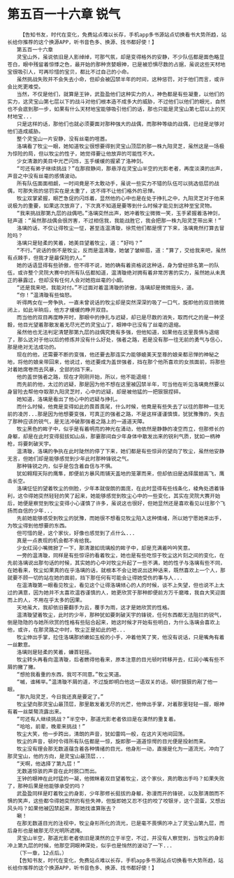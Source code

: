 # 第五百一十六章 锐气
        【告知书友，时代在变化，免费站点难以长存，手机app多书源站点切换看书大势所趋，站长给你推荐的这个换源APP，听书音色多、换源、找书都好使！】
       第五百一十六章
       灵宝山外，虽说依旧是人影绰绰，可那气氛，却是变得格外的安静，不少队伍都是面色略显苍白，眼中残留着惊悸之色，最开始的那种贪婪眼神，已是被恐惧尽数的占据，虽说这些天材地宝很吸引人，可再珍惜的宝贝，都比不过自己的小命。
       虽然挑战失败并不会失去小命，但却会被囚禁半年的时间，这种惩罚，对于他们而言，或许会比死更难受。
       当然，不仅是他们，就算是王钟，武盈盈他们这种实力的人，神色都是有些凝重，以他们的实力，这灵宝山第七层以下的战斗对他们根本造不成多大的威胁，不过他们以他们的眼光，自然也不会底到那一步，如果有什么天材地宝能够吸引他们的话，那也只能是灵宝山第七层以上的天材地宝...
       只是这样的话，那他们也就必须要面对那种强大的战偶，而那种等级的战偶，已经是足够对他们造成威胁。
       整个灵宝山一片安静，没有丝毫的喧嚣。
       洛璃看了牧尘一眼，她知道牧尘很想要得到灵宝山顶层的那一株九阳灵芝，虽然这是一场极为惊险的局，但以牧尘的性子，她觉得要让他放弃的可能性不大。
       少女清澈的美目中光芒闪烁，玉手缓缓的握紧了洛神剑。
       “可还有弟子继续挑战？”在那寂静间，那悬浮在灵宝山半空的光影老者，再度淡漠的出声，声音之中没有丝毫的感情波动。
       所有队伍面面相觑，一时间竟是不太敢动手，虽说一些实力不错的队伍可以挑选低层的战偶，可那失败的惩罚实在是太重了，这不得不让他们格外的忌惮。
       牧尘双掌紧握，眼芒急促的闪烁着，显然他的心中也是在处于挣扎之中，九阳灵芝对于他来说极为的重要，如果这次放弃了，下次真不知道是要等到什么时候才能见到这种至宝灵物。
       “我来挑战那第九层的战偶吧。”洛璃突然出声，她冲着牧尘微微一笑，玉手紧握着洛神剑，轻声道：“虽然那战偶会很厉害，不过相信我，我能战胜它，我会把那一株九阳灵芝带出来！”
       洛璃的话，不仅让得牧尘一怔，甚至连温清璇，徐荒他们都是愣了下来，洛璃竟然打算去冒险吗？
       洛璃只是轻柔的笑着，她美目望着牧尘，道：“好吗？”
       “不行。”说话的倒不是牧尘，反而是温清璇，她皱了皱柳眉，道：“算了，交给我来吧，虽然有点棘手，但我才是最保险的人。”
       她的话语显得有些骄傲，但不得不说，她的确有着资格说这种话，身为曾经排名第一的队伍，或许整个灵院大赛中的所有队伍都知道，温清璇绝对拥有着非常厉害的实力，虽然她从未真正的暴露过，但却没有任何人会对她抱丝毫的小觑。
       “还是我来吧，我能对付。”不过面对着温清璇的骄傲，洛璃却是微微摇头，道。
       “你！”温清璇有些恼怒。
       听得两女在一旁争执，一直未曾说话的牧尘却是突然深深的吸了一口气，旋即他的双目微微闭上，如此半晌后，他方才缓缓的睁开双目。
       而当他的双目再度睁开时，那眼中的挣扎与迟疑，却已是尽数的消失，取而代之的是一种坚毅，他目光望着那散发着无尽光芒的灵宝山丁，眼神中已没有了丝毫的退缩。
       虽然他也无法判定清楚那第九层的战偶究竟有多强，但他知道，如果他在这里畏惧与退缩了，那么这对于他以后的修炼并没有什么好处，强者之路，若是没有那一往无前的勇气与信心，那是绝对无法成功的。
       现在的他，还需要不断的变强，他还要去那连实力能够媲美天至尊的娘亲都忌惮的神秘之地，将他的娘亲带回来，他说过，他还要成为盖世强者，挡在那个他所喜欢的女孩面前，将那些对着她席卷而去风暴，全部的挡下来。
       他的盖世强者之路，现在才刚刚开始，所以，他不能退缩！
       而先前的他，太过的迟疑，那是因为他不想在这里被囚禁半年，可当他在听见洛璃竟然要以身冒险去帮他夺取那九阳灵芝时，心中的迟疑，却是被他猛的一把狠狠捏碎。
       她知道，洛璃是看出了他心中的迟疑与挣扎。
       而什么时候，他竟是变得如此的畏首畏尾，什么时候，他竟是有些失去了以往的那种一往无前的凌厉...那是因为他想要变强，可真正的强者之路，不是这样谨谨慎慎，犹犹豫豫的，失去了那种应该的锐气，是无法冲破那强者之路上的一道道天障。
       牧尘黑色的眸子中，似乎是有着明亮的神光在涌动，他依然是静静的凌空而立，但那修长的身躯，却是在此时变得挺拔如山岳，那霎那间自少年身体中散发出来的锐利气质，犹如一柄神枪，将要刺破天宇。
       温清璇，洛璃的争执在此时陡然的停了下来，她们都是有些惊异的望向了牧尘，虽然他安静无言，但她们却是能够感觉到少年此时那种锋锐之气。
       那种锋锐之内，似乎是包含着自信与不惧。
       犹如翱翔天际的鹰隼，即便前方暴风雨铺天盖地的笼罩而来，但却依旧是选择展翅高飞，鹰击长空。
       洛璃怔怔的望着牧尘的侧脸，少年本就俊朗的面庞，在此时显得有些线条化，棱角处透着锋利，这令得她突然轻轻的笑了起来，她能够感觉到牧尘心中的一些变化，其实在灵院大赛开始后，她便是察觉到牧尘变得小心谨慎了许多，虽说这也很好，但她显然还是喜欢看见以往那个飞扬而自信的少年...
       先前她能够感受到牧尘的犹豫，而她很不想看见牧尘陷入这种情绪，所以她宁愿她来出手，为牧尘得到他想要的东西。
       但可惜的是，这个家伙，好像也感觉到了点什么...
       真是一点表现的机会都不肯给我。
       少女红润小嘴微掀了一下，那清澈如琉璃般的眸子中，却是充满着吟吟笑意。
       一旁的温清璇，同样是有些惊讶的看着牧尘，她也是有些吃惊于牧尘这片刻之间的变化，在先前洛璃说出那句话的时候，其实她的心中对牧尘升起了一些不满，她的性子与洛璃有些不同，在她看来，牧尘如果真的在乎洛璃的话，就根本不会让她说出这种话来，既然喜欢上一个人，那就要不顾一切的站在她的面前，挡下那任何有可能会让得她受伤的事与人...
       在温清璇第一眼看见牧尘，看见这个让得洛璃倾心的人的时候，谈不上失望，但也说不上太过的满意，因为她并不太喜欢温吞谨慎的人，她更欣赏于那种即便前方万千磨难，我自大笑迎面而上的人，不用在乎太多的因果。
       天地虽大，我却依旧要翻手为云，覆手为雨，这才是她欣赏的性格。
       温清璇望着牧尘，此时的少年，那种犹如要刺破天宇的锋锐，任何东西都无法阻拦的锐气，倒是隐隐的与她所欣赏的性格有些贴合起来，她这时候才开始有些明白，为什么洛璃会喜欢上他，或许，在那灵路之中时，牧尘正是如此的吧...
       牧尘伸出手掌，拉住洛璃那娇嫩如玉般的小手，冲着他笑了笑，他没有说话，只是嘴角有着一丝歉意。
       洛璃则是轻柔的笑着，螓首轻摇。
       牧尘转头再看向温清璇，后者瞧得他看来，原本注意的目光顿时转移开去，红润小嘴有些不屑的撇了撇。
       “想抢我看重的东西，我可不同意。”牧尘笑道。
       “嘁，谁稀罕。”温清璇不屑的道，不过旋即明白他这一语双关的话，顿时狠狠的剐了他一眼。
       “那九阳灵芝，今日我还真是要定了。”
       牧尘望向那灵宝山最顶层，那里散发着无尽的光芒，他伸出手掌，对着那里轻轻一握，眼神有着一丝桀骜流露出来。
       “可还有人继续挑战？”半空中，那道光影老者依旧是在漠然的重复着。
       “哈哈，前辈，晚辈来挑战！”
       牧尘大笑，他一步跨出，清朗的声音，犹如雷鸣一般，在这片天地间回荡。
       牧尘的声音，顿时令得所有队伍都是一惊，旋即那一道道惊愕的目光便是投射而来。
       牧尘没有理会那无数道蕴含着各种情绪的目光，他身形一动，直接是化为一道流光，冲向了那灵宝山，他的方向，是灵宝山最顶层...
       “天啊，他选择了第九层！”
       无数道惊骇的声音在此时脱口而出。
       王钟的眼神在此时猛的一凝，他微眯着双目望着牧尘，这个家伙，真的敢出手吗？如果失败了，那种后果是他能够承受的吗？
       武盈盈同样是盯着牧尘的身影，少年那修长挺拔的身躯，弥漫而开的锋锐，以及那清朗而不惧的笑声，这些都令得她突然的有些失神，但旋即她又忍不住的咬了咬银牙，这个混蛋，又想出风头吗？如果他被囚禁起来，那她找谁算账去？
       唰！
       在那无数道目光的注视中，牧尘身形所化的流光，已是毫不畏惧的冲上了灵宝山第九层，而后身形也是被那无尽光明所遮掩。
       灵宝山半空，那道光影老者依旧是漠然的立于半空，不过，并没有人察觉到，当牧尘的身影冲上第九层的时候，他那空洞眼神深处，似乎也是悄然的波动了一下...
       （下一章，12点后。）
       【告知书友，时代在变化，免费站点难以长存，手机app多书源站点切换看书大势所趋，站长给你推荐的这个换源APP，听书音色多、换源、找书都好使！】